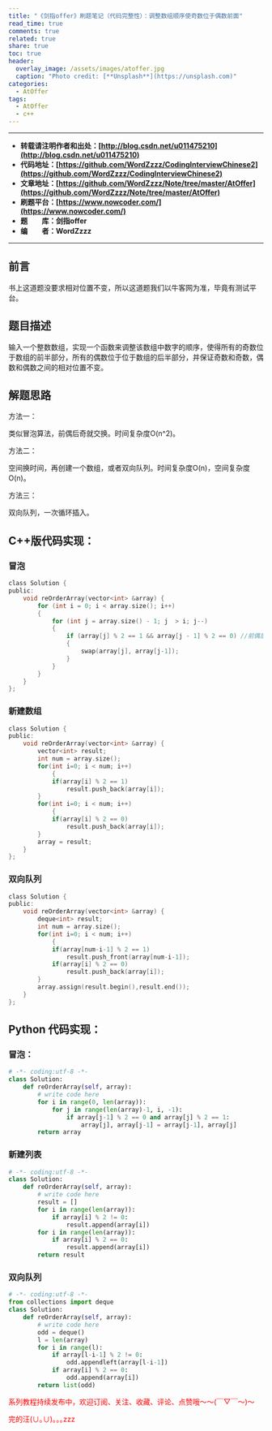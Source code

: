 ```yaml
---
title: "《剑指offer》刷题笔记（代码完整性）：调整数组顺序使奇数位于偶数前面"
read_time: true
comments: true
related: true
share: true
toc: true
header:
  overlay_image: /assets/images/atoffer.jpg
  caption: "Photo credit: [**Unsplash**](https://unsplash.com)"
categories:
  - AtOffer
tags:
  - AtOffer
  - c++
---
```


----------

- **转载请注明作者和出处：[http://blog.csdn.net/u011475210](http://blog.csdn.net/u011475210)**
- **代码地址：[https://github.com/WordZzzz/CodingInterviewChinese2](https://github.com/WordZzzz/CodingInterviewChinese2)**
- **文章地址：[https://github.com/WordZzzz/Note/tree/master/AtOffer](https://github.com/WordZzzz/Note/tree/master/AtOffer)**
- **刷题平台：[https://www.nowcoder.com/](https://www.nowcoder.com/)**
- **题&emsp;&emsp;库：剑指offer**
- **编&emsp;&emsp;者：WordZzzz**

----------

## 前言

书上这道题没要求相对位置不变，所以这道题我们以牛客网为准，毕竟有测试平台。

## 题目描述

输入一个整数数组，实现一个函数来调整该数组中数字的顺序，使得所有的奇数位于数组的前半部分，所有的偶数位于位于数组的后半部分，并保证奇数和奇数，偶数和偶数之间的相对位置不变。

## 解题思路

方法一：

类似冒泡算法，前偶后奇就交换。时间复杂度O(n^2)。

方法二：

空间换时间，再创建一个数组，或者双向队列。时间复杂度O(n)，空间复杂度O(n)。

方法三：

双向队列，一次循环插入。

## C++版代码实现：

### 冒泡

```c
class Solution {
public:
    void reOrderArray(vector<int> &array) {
        for (int i = 0; i < array.size(); i++)
        {
            for (int j = array.size() - 1; j  > i; j--)
            {
                if (array[j] % 2 == 1 && array[j - 1] % 2 == 0) //前偶后奇交换
                {
                    swap(array[j], array[j-1]);
                }
            }
        }
    }
};
```

### 新建数组

```c
class Solution {
public:
    void reOrderArray(vector<int> &array) {
        vector<int> result;
        int num = array.size();
        for(int i=0; i < num; i++)
            {
            if(array[i] % 2 == 1)
                result.push_back(array[i]);
        }
        for(int i=0; i < num; i++)
            {
            if(array[i] % 2 == 0)
                result.push_back(array[i]);
        }
        array = result;
    }
};
```

### 双向队列

```c
class Solution {
public:
    void reOrderArray(vector<int> &array) {
        deque<int> result;
        int num = array.size();
        for(int i=0; i < num; i++)
            {
            if(array[num-i-1] % 2 == 1)
                result.push_front(array[num-i-1]);
            if(array[i] % 2 == 0)
                result.push_back(array[i]);
        }
        array.assign(result.begin(),result.end());
    }
};
```

## Python 代码实现：

### 冒泡：

```python
# -*- coding:utf-8 -*-
class Solution:
    def reOrderArray(self, array):
        # write code here
        for i in range(0, len(array)):
            for j in range(len(array)-1, i, -1):
                if array[j-1] % 2 == 0 and array[j] % 2 == 1:
                    array[j], array[j-1] = array[j-1], array[j]
        return array
```

### 新建列表

```python
# -*- coding:utf-8 -*-
class Solution:
    def reOrderArray(self, array):
        # write code here
        result = []
        for i in range(len(array)):
            if array[i] % 2 != 0:
                result.append(array[i])
        for i in range(len(array)):
            if array[i] % 2 == 0:
                result.append(array[i])
        return result
```

### 双向队列

```python
# -*- coding:utf-8 -*-
from collections import deque
class Solution:
    def reOrderArray(self, array):
        # write code here
        odd = deque()
        l = len(array)
        for i in range(l):
            if array[l-i-1] % 2 != 0:
                odd.appendleft(array[l-i-1])
            if array[i] % 2 == 0:
                odd.append(array[i])
        return list(odd)
```

<span style="color: red">系列教程持续发布中，欢迎订阅、关注、收藏、评论、点赞哦～～(￣▽￣～)～</span>

<span style="color: red">完的汪(∪｡∪)｡｡｡zzz</span>